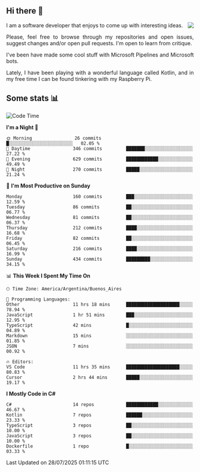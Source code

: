 ## Hi there :slightly_smiling_face:

<img src="https://github-readme-stats.vercel.app/api?username=victorgrycuk&show_icons=true&count_private=true&title_color=F7941E&icon_color=F7941E" align="right">

<p align="justify">
I am a software developer that enjoys to come up with interesting ideas.
<p/>

<p align= "justify">
Please, feel free to browse through my repositories and open issues, suggest changes and/or open pull requests. I'm open to learn from critique.
<p/>


<p align= "justify">
I've been have made some cool stuff with Microsoft Pipelines and Microsoft bots.
<p/>

<p align= "justify">
Lately, I have been playing with a wonderful language called Kotlin, and in my free time I can be found tinkering with my Raspberry Pi.
<p/>

## Some stats :bar_chart:
<!--START_SECTION:waka-->
![Code Time](http://img.shields.io/badge/Code%20Time-2%2C221%20hrs%2037%20mins-blue)

**I'm a Night 🦉** 

```text
🌞 Morning                26 commits          █░░░░░░░░░░░░░░░░░░░░░░░░   02.05 % 
🌆 Daytime                346 commits         ███████░░░░░░░░░░░░░░░░░░   27.22 % 
🌃 Evening                629 commits         ████████████░░░░░░░░░░░░░   49.49 % 
🌙 Night                  270 commits         █████░░░░░░░░░░░░░░░░░░░░   21.24 % 
```
📅 **I'm Most Productive on Sunday** 

```text
Monday                   160 commits         ███░░░░░░░░░░░░░░░░░░░░░░   12.59 % 
Tuesday                  86 commits          ██░░░░░░░░░░░░░░░░░░░░░░░   06.77 % 
Wednesday                81 commits          ██░░░░░░░░░░░░░░░░░░░░░░░   06.37 % 
Thursday                 212 commits         ████░░░░░░░░░░░░░░░░░░░░░   16.68 % 
Friday                   82 commits          ██░░░░░░░░░░░░░░░░░░░░░░░   06.45 % 
Saturday                 216 commits         ████░░░░░░░░░░░░░░░░░░░░░   16.99 % 
Sunday                   434 commits         █████████░░░░░░░░░░░░░░░░   34.15 % 
```


📊 **This Week I Spent My Time On** 

```text
🕑︎ Time Zone: America/Argentina/Buenos_Aires

💬 Programming Languages: 
Other                    11 hrs 18 mins      ████████████████████░░░░░   78.94 % 
JavaScript               1 hr 51 mins        ███░░░░░░░░░░░░░░░░░░░░░░   12.95 % 
TypeScript               42 mins             █░░░░░░░░░░░░░░░░░░░░░░░░   04.89 % 
Markdown                 15 mins             ░░░░░░░░░░░░░░░░░░░░░░░░░   01.85 % 
JSON                     7 mins              ░░░░░░░░░░░░░░░░░░░░░░░░░   00.92 % 

🔥 Editors: 
VS Code                  11 hrs 35 mins      ████████████████████░░░░░   80.83 % 
Cursor                   2 hrs 44 mins       █████░░░░░░░░░░░░░░░░░░░░   19.17 % 
```

**I Mostly Code in C#** 

```text
C#                       14 repos            ████████████░░░░░░░░░░░░░   46.67 % 
Kotlin                   7 repos             ██████░░░░░░░░░░░░░░░░░░░   23.33 % 
TypeScript               3 repos             ██░░░░░░░░░░░░░░░░░░░░░░░   10.00 % 
JavaScript               3 repos             ██░░░░░░░░░░░░░░░░░░░░░░░   10.00 % 
Dockerfile               1 repo              █░░░░░░░░░░░░░░░░░░░░░░░░   03.33 % 
```




 Last Updated on 28/07/2025 01:11:15 UTC
<!--END_SECTION:waka-->
